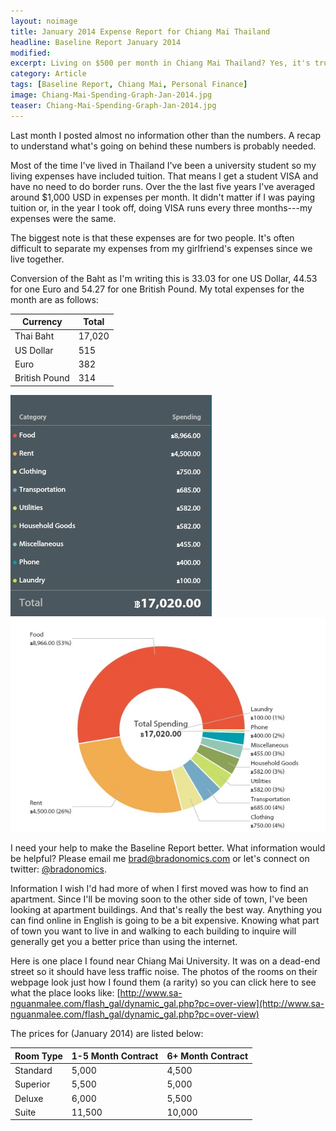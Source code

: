 ```yaml
---
layout: noimage
title: January 2014 Expense Report for Chiang Mai Thailand
headline: Baseline Report January 2014
modified:
excerpt: Living on $500 per month in Chiang Mai Thailand? Yes, it's true.
category: Article
tags: [Baseline Report, Chiang Mai, Personal Finance]
image: Chiang-Mai-Spending-Graph-Jan-2014.jpg
teaser: Chiang-Mai-Spending-Graph-Jan-2014.jpg
---
```


Last month I posted almost no information other than the numbers. A recap to understand what's going on behind these numbers is probably needed.

Most of the time I've lived in Thailand I've been a university student so my living expenses have included tuition. That means I get a student VISA and have no need to do border runs. Over the the last five years I've averaged around $1,000 USD in expenses per month. It didn't matter if I was paying tuition or, in the year I took off, doing VISA runs every three months---my expenses were the same.

The biggest note is that these expenses are for two people. It's often difficult to separate my expenses from my girlfriend's expenses since we live together.

Conversion of the Baht as I'm writing this is 33.03 for one US Dollar, 44.53 for one Euro and 54.27 for one British Pound. My total expenses for the month are as follows:

|Currency      |Total |
|--------------|------|
|Thai Baht     |17,020|
|US Dollar     |515   |
|Euro          |382   |
|British Pound |314   |

![Cost of Living Chiang Mai Thailand](/images/Chiang-Mai-Spending-Category-List-Jan-2014.jpg)![Chiang Mai Cost of Living](/images/Chiang-Mai-Spending-Graph-Jan-2014.jpg)

I need your help to make the Baseline Report better. What information would be helpful? Please email me brad@bradonomics.com or let's connect on twitter: [@bradonomics](https://twitter.com/bradonomics).

Information I wish I'd had more of when I first moved was how to find an apartment. Since I'll be moving soon to the other side of town, I've been looking at apartment buildings. And that's really the best way. Anything you can find online in English is going to be a bit expensive. Knowing what part of town you want to live in and walking to each building to inquire will generally get you a better price than using the internet.

Here is one place I found near Chiang Mai University. It was on a dead-end street so it should have less traffic noise. The photos of the rooms on their webpage look just how I found them (a rarity) so you can click here to see what the place looks like: [http://www.sa-nguanmalee.com/flash_gal/dynamic_gal.php?pc=over-view](http://www.sa-nguanmalee.com/flash_gal/dynamic_gal.php?pc=over-view)

The prices for (January 2014) are listed below:

|Room Type  |1-5 Month Contract|6+ Month Contract|
|-----------|------------------|-----------------|
|Standard   |5,000             |4,500            |
|Superior   |5,500             |5,000            |
|Deluxe     |6,000             |5,500            |
|Suite      |11,500            |10,000           |